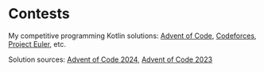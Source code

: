 # Contests

My competitive programming Kotlin solutions: 
[Advent of Code](https://adventofcode.com/), [Codeforces](https://codeforces.com/), [Project Euler](https://projecteuler.net/), etc.

Solution sources: [Advent of Code 2024](adventofcode/src/2024), [Advent of Code 2023](adventofcode/src/2023)
